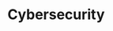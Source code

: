 ---
title: Cybersecurity
layout: collection
permalink: /cybersecurity/
collection: cybersecurity
entries_layout: grid
classes: wide
---